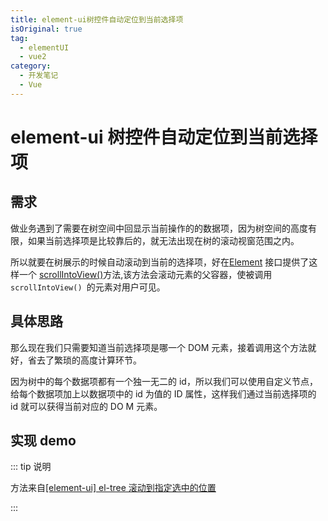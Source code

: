 ```yaml
---
title: element-ui树控件自动定位到当前选择项
isOriginal: true
tag:
  - elementUI
  - vue2
category:
  - 开发笔记
  - Vue
---
```


# element-ui 树控件自动定位到当前选择项

## 需求

做业务遇到了需要在树空间中回显示当前操作的的数据项，因为树空间的高度有限，如果当前选择项是比较靠后的，就无法出现在树的滚动视窗范围之内。

所以就要在树展示的时候自动滚动到当前的选择项，好在[Element](https://developer.mozilla.org/zh-CN/docs/Web/API/Element) 接口提供了这样一个 [scrollIntoView()](https://developer.mozilla.org/zh-CN/docs/Web/API/Element/scrollIntoView)方法,该方法会滚动元素的父容器，使被调用 `scrollIntoView() `的元素对用户可见。

## 具体思路

那么现在我们只需要知道当前选择项是哪一个 DOM 元素，接着调用这个方法就好，省去了繁琐的高度计算环节。

因为树中的每个数据项都有一个独一无二的 id，所以我们可以使用自定义节点，给每个数据项加上以数据项中的 id 为值的 ID 属性，这样我们通过当前选择项的 id 就可以获得当前对应的 DO M 元素。

## 实现 demo

<CodePen
  link="https://codepen.io/zhangfanhang/pen/eYMwpBg"
  :theme="$isDarkMode? 'dark': 'light'"
/>

::: tip 说明

方法来自[[element-ui] el-tree 滚动到指定选中的位置](https://blog.csdn.net/qq_14993591/article/details/125223004)

:::
